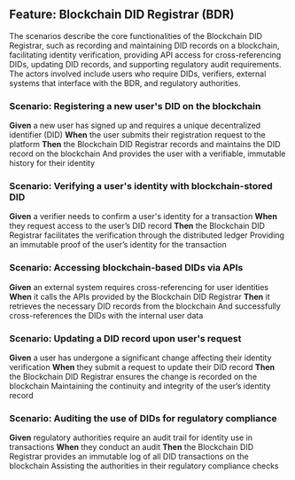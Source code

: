 ## Feature: Blockchain DID Registrar (BDR)
The scenarios describe the core functionalities of the Blockchain DID Registrar, such as recording and maintaining DID records on a blockchain, facilitating identity verification, providing API access for cross-referencing DIDs, updating DID records, and supporting regulatory audit requirements. The actors involved include users who require DIDs, verifiers, external systems that interface with the BDR, and regulatory authorities.

### Scenario: Registering a new user's DID on the blockchain
**Given** a new user has signed up and requires a unique decentralized identifier (DID)
**When** the user submits their registration request to the platform
**Then** the Blockchain DID Registrar records and maintains the DID record on the blockchain
And provides the user with a verifiable, immutable history for their identity

### Scenario: Verifying a user's identity with blockchain-stored DID
**Given** a verifier needs to confirm a user's identity for a transaction
**When** they request access to the user’s DID record
**Then** the Blockchain DID Registrar facilitates the verification through the distributed ledger
Providing an immutable proof of the user’s identity for the transaction

### Scenario: Accessing blockchain-based DIDs via APIs
**Given** an external system requires cross-referencing for user identities
**When** it calls the APIs provided by the Blockchain DID Registrar
**Then** it retrieves the necessary DID records from the blockchain
And successfully cross-references the DIDs with the internal user data

### Scenario: Updating a DID record upon user's request
**Given** a user has undergone a significant change affecting their identity verification
**When** they submit a request to update their DID record
**Then** the Blockchain DID Registrar ensures the change is recorded on the blockchain
Maintaining the continuity and integrity of the user’s identity record

### Scenario: Auditing the use of DIDs for regulatory compliance
**Given** regulatory authorities require an audit trail for identity use in transactions
**When** they conduct an audit
**Then** the Blockchain DID Registrar provides an immutable log of all DID transactions on the blockchain
Assisting the authorities in their regulatory compliance checks